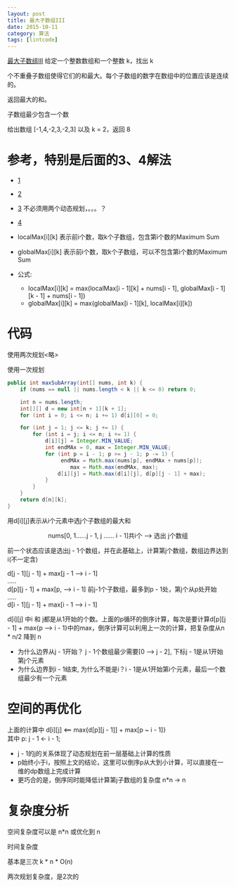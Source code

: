 ```yaml
---
layout: post
title: 最大子数组III
date: 2015-10-11
category: 算法
tags: [lintcode]
---
```



[最大子数组III](http://www.lintcode.com/zh-cn/problem/maximum-subarray-iii/)
给定一个整数数组和一个整数 k，找出 k

个不重叠子数组使得它们的和最大。每个子数组的数字在数组中的位置应该是连续的。

返回最大的和。

<!-- more -->

子数组最少包含一个数

给出数组 [-1,4,-2,3,-2,3] 以及 k = 2，返回 8

# 参考，特别是后面的3、4解法

- [1](http://www.jianshu.com/p/5045dda5ea1f)  
- [2](http://blog.csdn.net/wangyuquanliuli/article/details/47377377)  
- [3](http://stackoverflow.com/questions/29016940/maximum-subarray-iii-from-lintcode-dynamic-programming-solution) 不必须用两个动态规划，。。。？
- [4](http://www.cnblogs.com/lishiblog/p/4183917.html)

- localMax[i][k]  表示前i个数，取k个子数组，包含第i个数的Maximum Sum
- globalMax[i][k] 表示前i个数，取k个子数组，可以不包含第i个数的Maximum Sum
- 公式: 
    - localMax[i][k] = max(localMax[i - 1][k] + nums[i - 1], globalMax[i - 1][k - 1] + nums[i - 1])
    - globalMax[i][k] = max(globalMax[i - 1][k], localMax[i][k])

# 代码

使用两次规划<略>

使用一次规划

```java
public int maxSubArray(int[] nums, int k) {
    if (nums == null || nums.length < k || k <= 0) return 0;

    int n = nums.length;
    int[][] d = new int[n + 1][k + 1];
    for (int i = 0; i <= n; i += 1) d[i][0] = 0;

    for (int j = 1; j <= k; j += 1) {
        for (int i = j; i <= n; i += 1) {
            d[i][j] = Integer.MIN_VALUE;
            int endMAx = 0, max = Integer.MIN_VALUE;
            for (int p = i - 1; p >= j - 1; p -= 1) {
                 endMAx = Math.max(nums[p], endMAx + nums[p]);
                    max = Math.max(endMAx, max);
                d[i][j] = Math.max(d[i][j], d[p][j - 1] + max);
            }
        }
    }
    return d[n][k];
}
```

用d[i][j]表示从i个元素中选j个子数组的最大和
 <center>nums[0, 1......j - 1, j ...... i - 1]共i个 --> 选出 j个数组</center> 

前一个状态应该是选出j - 1个数组，并在此基础上，计算第j个数组，数组边界达到i(不一定含)

d[j - 1][j - 1] + max[j - 1 --> i - 1]   
.....  
d[p][j - 1]     + max[p, --> i - 1]    前j-1个子数组，最多到p - 1处，第j个从p处开始  
.....  
d[i - 1][j - 1] + max[i - 1 --> i - 1]  


d[i][j] 中i 和 j都是从1开始的个数。上面的p循环的倒序计算，每次是要计算d[p][j - 1] + max{p ——> i - 1}中的max，倒序计算可以利用上一次的计算，把复杂度从n * n/2 降到 n

- 为什么边界从j - 1开始？ j - 1个数组最少需要[0 --> j - 2], 下标j - 1是从1开始第j个元素
- 为什么边界到i - 1结束, 为什么不能是i？i - 1是从1开始第i个元素，最后一个数组最少有一个元素


# 空间的再优化

上面的计算中 d[i][j] <==  max{d[p][j - 1]] + max[p ~ i - 1]}  
其中 p: j - 1 <- i - 1; 

- j - 1的j的关系体现了动态规划在前一层基础上计算的性质
- p始终小于i，按照上文的结论，这里可以倒序p从大到小计算，可以直接在一维的dp数组上完成计算
- 更巧合的是，倒序同时能降低计算第j子数组的复杂度 n*n -> n


# 复杂度分析

空间复杂度可以是 n*n 或优化到 n

时间复杂度

基本是三次 k * n * O(n)

两次规划复杂度，是2次的